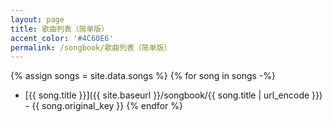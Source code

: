 ```yaml
---
layout: page
title: 歌曲列表（简单版）
accent_color: '#4C60E6'
permalink: /songbook/歌曲列表（简单版）
---
```


{% assign songs = site.data.songs %}
{% for song in songs -%}
- [{{ song.title }}]({{ site.baseurl }}/songbook/{{ song.title | url_encode  }}) - {{ song.original_key }} 
{% endfor %}
